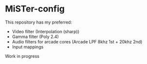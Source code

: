 # MiSTer-config
 
This repository has my preferred:
* Video filter (Interpolation (sharp))
* Gamma filter (Poly 2.4)
* Audio filters for arcade cores (Arcade LPF 8khz 1st + 20khz 2nd)
* Input mappings

Work in progress
